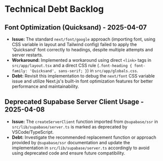 # Technical Debt Backlog

## Font Optimization (Quicksand) - 2025-04-07

*   **Issue:** The standard `next/font/google` approach (importing font, using CSS variable in layout and Tailwind config) failed to apply the 'Quicksand' font correctly to headings, despite multiple attempts and server restarts.
*   **Workaround:** Implemented a workaround using direct `<link>` tags in `src/app/layout.tsx` and a direct CSS rule (`.font-heading { font-family: 'Quicksand', sans-serif; }`) in `src/app/globals.css`.
*   **Debt:** Revisit this implementation to debug the `next/font` CSS variable issue and utilize Next.js's built-in font optimization features for better performance and maintainability.

## Deprecated Supabase Server Client Usage - 2025-04-08

*   **Issue:** The `createServerClient` function imported from `@supabase/ssr` in `src/lib/supabase/server.ts` is marked as deprecated by VSCode/TypeScript.
*   **Debt:** Investigate the recommended replacement function or approach provided by `@supabase/ssr` documentation and update the implementation in `src/lib/supabase/server.ts` accordingly to avoid using deprecated code and ensure future compatibility.
